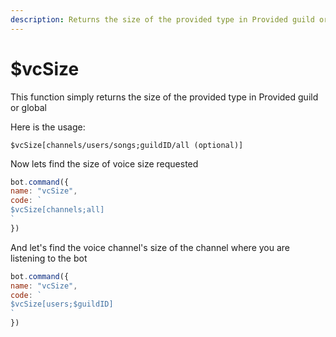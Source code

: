 ```yaml
---
description: Returns the size of the provided type in Provided guild or global
---
```


# $vcSize

This function simply returns the size of the provided type in Provided guild or global

Here is the usage:

```
$vcSize[channels/users/songs;guildID/all (optional)]
```

Now lets find the size of voice size requested

```javascript
bot.command({
name: "vcSize",
code: `
$vcSize[channels;all]
`
})
```

And let's find the voice channel's size of the channel where you are listening to the bot

```javascript
bot.command({
name: "vcSize",
code: `
$vcSize[users;$guildID]
`
})
```
